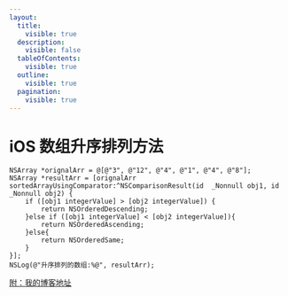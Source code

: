 ```yaml
---
layout:
  title:
    visible: true
  description:
    visible: false
  tableOfContents:
    visible: true
  outline:
    visible: true
  pagination:
    visible: true
---
```


# iOS 数组升序排列方法

```
NSArray *orignalArr = @[@"3", @"12", @"4", @"1", @"4", @"8"];
NSArray *resultArr = [orignalArr sortedArrayUsingComparator:^NSComparisonResult(id  _Nonnull obj1, id  _Nonnull obj2) {
    if ([obj1 integerValue] > [obj2 integerValue]) {
        return NSOrderedDescending;
    }else if ([obj1 integerValue] < [obj2 integerValue]){
        return NSOrderedAscending;
    }else{
        return NSOrderedSame;
    }
}];
NSLog(@"升序排列的数组:%@", resultArr);
```

[附：我的博客地址](https://gsl201600.github.io/2019/02/22/iOS%E6%95%B0%E7%BB%84%E5%8D%87%E5%BA%8F%E6%8E%92%E5%88%97%E6%96%B9%E6%B3%95/)
